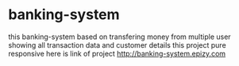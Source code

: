 # banking-system
this banking-system based on transfering money from multiple user showing all transaction data and customer details
this project pure responsive
here is link of project  http://banking-system.epizy.com
